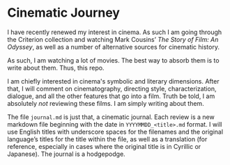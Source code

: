 Cinematic Journey
=================

I have recently renewed my interest in cinema. As such I am going through the
Criterion collection and watching Mark Cousins’ _The Story of Film: An Odyssey_,
as well as a number of alternative sources for cinematic history.

As such, I am watching a lot of movies. The best way to absorb them is to write
about them. Thus, this repo.

I am chiefly interested in cinema's symbolic and literary dimensions. After
that, I will comment on cinematography, directing style, characterization,
dialogue, and all the other features that go into a film. Truth be told, I am
absolutely _not_ reviewing these films. I am simply writing about them.

The file `journal.md` is just that, a cinematic journal. Each review is a new
markdown file beginning with the date in `YYYYMMDD_<title>.md` format. I will
use English titles with underscore spaces for the filenames and the original
language’s titles for the title within the file, as well as a translation (for
reference, especially in cases where the original title is in Cyrillic or
Japanese). The journal is a hodgepodge.
